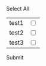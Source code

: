 <!DOCTYPE html>
<html lang="en">
<head>
  <title>Bootstrap Example</title>
  <meta charset="utf-8">
  <meta name="viewport" content="width=device-width, initial-scale=1">
  <link rel="stylesheet" href="https://maxcdn.bootstrapcdn.com/bootstrap/3.4.0/css/bootstrap.min.css">
  <script src="https://ajax.googleapis.com/ajax/libs/jquery/3.3.1/jquery.min.js"></script>
  <script src="https://maxcdn.bootstrapcdn.com/bootstrap/3.4.0/js/bootstrap.min.js"></script>
</head>
<body>

<div class="container">
<br>
	<a class="btn btn-info" onclick="selectall(123)">Select All</a>
  <table id="test_123" class="table table-bordered table-stripped">
  	<tr><td>test1</td><td><input type="checkbox" id="chk_1" value="333" ></td></tr>
  	<tr><td>test2</td><td><input type="checkbox" id="chk_2" value="444" ></td></tr>
    <tr><td>test3</td><td><input type="checkbox" id="chk_3" value="555" ></td></tr>
  </table>
  
  <a class="btn btn-success" id="btn_123" onclick="approve(123)">Submit</a>
</div>

<script>

	function selectall(id){
    	$IDs = $("#test_"+id+" input:checkbox").map(function () {
    		return $(this).attr("id");
		}).get();
        
        console.log('select all',$IDs);
        
        for(var i=0;i<$IDs.length;i++)
        {
        	document.getElementById($IDs[i]).checked=true;
        }

    }




	function approve(id)
    {
    //alert(id)
    
    $IDs = $("#test_"+id+" input:checkbox:checked").map(function () {
    	return $(this).attr("id");
	}).get();
    
    console.log('demo',$IDs)
    
    
//    alert($IDs.length)
		var dataArray = [];
		if($IDs.length>0)
		{
			for(var j=0;j<$IDs.length;j++){
				dataArray.push($("#"+$IDs[j]).val())
            }
    		console.log(dataArray)
    	}
        else{
        	alert('select atleast 1');
        }
    
    	//$('#test_'+id).find('tr').each(function () {
        //var row = $(this);
        //if (row.find('input[type="checkbox"]').is(':checked')) {
				
        //}
   /// });
    
    }
</script>
</body>


</html>

